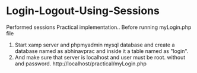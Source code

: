 # Login-Logout-Using-Sessions

Performed sessions Practical implementation..
Before running myLogin.php file 
1. Start xamp server and phpmyadmin mysql database and create a database named as abhinavprac and inside it a table named as "login".
2. And make sure that server is localhost and user must be root. without and password.
http://localhost/practical/myLogin.php
